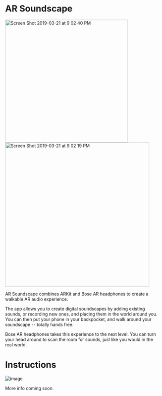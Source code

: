# AR Soundscape

<p float="center">
<img width="395" alt="Screen Shot 2019-03-21 at 9 02 40 PM" src="https://user-images.githubusercontent.com/19956321/54794221-c1755c00-4c1c-11e9-9a60-1ef1c4b639bc.png">
<img width="465" alt="Screen Shot 2019-03-21 at 9 02 19 PM" src="https://user-images.githubusercontent.com/19956321/54794223-c33f1f80-4c1c-11e9-8c2e-79d4ac69f3bb.png">
</p>

AR Soundscape combines ARKit and Bose AR headphones to create a walkable AR audio experience. 

The app allows you to create digital soundscapes by adding existing sounds, or recording new ones, and placing them in the world around you. You can then put your phone in your backpocket, and walk around your soundscape -- totally hands free.

Bose AR headphones takes this experience to the next level. You can turn your head around to scan the room for sounds, just like you would in the real world.


# Instructions

![image](https://user-images.githubusercontent.com/19956321/54793877-00a2ad80-4c1b-11e9-8966-dda68be6d38b.png)

More info coming soon.

